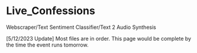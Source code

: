 # Live_Confessions
Webscraper/Text Sentiment Classifier/Text 2 Audio Synthesis

[5/12/2023 Update]
Most files are in order. This page would be complete by the time the event runs tomorrow.
